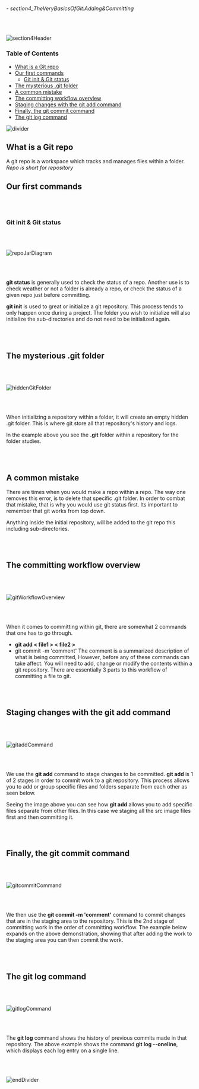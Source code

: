 ###### - section4_TheVeryBasicsOfGit:Adding&Committing

<br>

<!-- Section Header -->

![section4Header](../src/doc/section04Header.png 'Section4 Header')

<!-- Table of Contents -->

### **Table of Contents**

+ [What is a Git repo](#what-is-a-git-repo)
+ [Our first commands](#our-first-commands)
    - [Git init & Git status](#git-init--git-status)
+ [The mysterious .git folder](#the-mysterious-git-folder)
+ [A common mistake](#a-common-mistake)
+ [The committing workflow overview](#the-committing-workflow-overview)
+ [Staging changes with the git add command](#staging-changes-with-the-git-add-command)
+ [Finally, the git commit command](#finally-the-git-commit-command)
+ [The git log command](#the-git-log-command)

![divider](../src/doc/divider.png 'Divider')

<!-- Start of Document -->

## **What is a Git repo**

A git repo is a workspace which tracks and manages files within a folder. _Repo is short for repository_ 

## **Our first commands**

<br>
<br>

### **Git init & Git status**

<br>
<br>

![repoJarDiagram](../src/repoJarDiagram.png 'Diagram illustrating a git repository')

<br>
<br>

**git status** is generally used to check the status of a repo. Another use is to check weather or not a folder is already a repo, or check the status of a given repo just before committing.

**git init** is used to great or initialize a git repository. This process tends to only happen once during a project. The folder you wish to initialize will also initialize the sub-directories and do not need to be initialized again.

<br>
<br>

## **The mysterious .git folder**

<br>
<br>

![hiddenGitFolder](../src/hiddenGitFolder.png 'Illustrating the .git folder within a git repo')

<br>
<br>

When initializing a repository within a folder, it will create an empty hidden .git folder. This is where git store all that repository's history and logs.

In the example above you see the **.git** folder within a repository for the folder studies.

<br>
<br>

## **A common mistake**

There are times when you would make a repo within a repo. The way one removes this error, is to delete that specific .git folder. In order to combat that mistake, that is why you would use git status first. Its important to remember that git works from top down.

Anything inside the initial repository, will be added to the git repo this including sub-directories.

<br>
<br>

## **The committing workflow overview**

<br>
<br>

![gitWorkflowOverview](../src/gitWorkflowOverview.png 'Illustration showing the git workflow of committing a file')

<br>
<br>

When it comes to committing within git, there are somewhat 2 commands that one has to go through.
* **git add < file1 > < file2 >**
* git commit -m 'comment'
The comment is a summarized description of what is being committed, However, before any of these commands can take affect. You will need to add, change or modify the contents within a git repository. There are essentially 3 parts to this workflow of committing a file to git.

<br>
<br>

## **Staging changes with the git add command**

<br>
<br>

![gitaddCommand](../src/gitaddCommand.png 'Example of a git add command')

<br>
<br>

We use the **git add** command to stage changes to be committed. **git add** is 1 of 2 stages in order to commit work to a git repository. This process allows you to add or group specific files and folders separate from each other as seen below.

Seeing the image above you can see how **git add** allows you to add specific files separate from other files. In this case we staging all the src image files first and then committing it.

<br>
<br>

## **Finally, the git commit command**

<br>
<br>

![gitcommitCommand](../src/gitcommitCommand.png 'Example of a git commit command')

<br>
<br>

We then use the **git commit -m 'comment'** command to commit changes that are in the staging area to the repository. This is the 2nd stage of committing work in the order of committing workflow. The example below expands on the above demonstration, showing that after adding the work to the staging area you can then commit the work.

<br>
<br>

## **The git log command**

<br>
<br>

![gitlogCommand](../src/gitlogCommand.png 'Example of the git log command')

<br>
<br>

The **git log** command shows the history of previous commits made in that repository. The above example shows the command **git log --oneline**, which displays each log entry on a single line.

<br>
<br>

<!-- End of Document -->

![endDivider](../src/doc/endDivider.png 'End of Document')